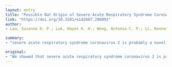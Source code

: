 ```yaml
---
layout: entry
title: "Possible Bat Origin of Severe Acute Respiratory Syndrome Coronavirus 2"
link: "https://doi.org/10.3201/eid2607.200092"
author:
- Lau, Susanna K. P.; Luk, Hayes K. H.; Wong, Antonio C. P.; Li, Kenneth S. M.; Zhu, Longchao; He, Zirong; Fung, Joshua; Chan, Tony T. Y.; Fung, Kitty S. C.; Woo, Patrick C. Y.

summary:
- "severe acute respiratory syndrome coronavirus 2 is probably a novel recombinant virus. Its genome is closest to that of horseshoe bats, and its receptor-binding domain is close to pangolin viruses. The virus's origin and direct ancestral viruses have not been identified. We showed that the virus is probably the novel virus - and its genome is a bit closer to the genome of horses bats. There have been no trace of its origins and ancestral viruses in the past. Acute respiratory syndrome virus 2 is likely to be a new. its receptor binding. it's genome."

original:
- "We showed that severe acute respiratory syndrome coronavirus 2 is probably a novel recombinant virus. Its genome is closest to that of severe acute respiratory syndrome-related coronaviruses from horseshoe bats, and its receptor-binding domain is closest to that of pangolin viruses. Its origin and direct ancestral viruses have not been identified."
---
```


